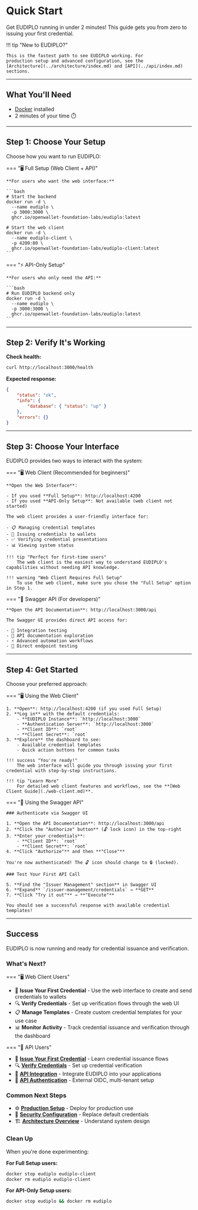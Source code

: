 # Quick Start

Get EUDIPLO running in under 2 minutes! This guide gets you from zero to issuing
your first credential.

!!! tip "New to EUDIPLO?"

    This is the fastest path to see EUDIPLO working. For
    production setup and advanced configuration, see the
    [Architecture](../architecture/index.md) and [API](../api/index.md) sections.

---

## What You'll Need

- [Docker](https://www.docker.com/get-started) installed
- 2 minutes of your time ⏱️

---

## Step 1: Choose Your Setup

Choose how you want to run EUDIPLO:

=== "🖥️ Full Setup (Web Client + API)"

    **For users who want the web interface:**

    ```bash    
    # Start the backend
    docker run -d \
      --name eudiplo \      
      -p 3000:3000 \
      ghcr.io/openwallet-foundation-labs/eudiplo:latest

    # Start the web client
    docker run -d \
      --name eudiplo-client \      
      -p 4200:80 \      
      ghcr.io/openwallet-foundation-labs/eudiplo-client:latest
    ```

=== "⚡ API-Only Setup"

    **For users who only need the API:**

    ```bash
    # Run EUDIPLO backend only
    docker run -d \
      --name eudiplo \
      -p 3000:3000 \
      ghcr.io/openwallet-foundation-labs/eudiplo:latest
    ```

---

## Step 2: Verify It's Working

**Check health:**

```bash
curl http://localhost:3000/health
```

**Expected response:**

```json
{
    "status": "ok",
    "info": {
        "database": { "status": "up" }
    },
    "errors": {}
}
```

---

## Step 3: Choose Your Interface

EUDIPLO provides two ways to interact with the system:

=== "🖥️ Web Client (Recommended for beginners)"

    **Open the Web Interface**: 
    
    - If you used **Full Setup**: http://localhost:4200
    - If you used **API-Only Setup**: Not available (web client not started)

    The web client provides a user-friendly interface for:
    
    - 📋 Managing credential templates
    - 🎫 Issuing credentials to wallets
    - ✅ Verifying credential presentations
    - 📊 Viewing system status

    !!! tip "Perfect for first-time users"
        The web client is the easiest way to understand EUDIPLO's capabilities without needing API knowledge.

    !!! warning "Web Client Requires Full Setup"
        To use the web client, make sure you chose the "Full Setup" option in Step 1.

=== "🔧 Swagger API (For developers)"

    **Open the API Documentation**: http://localhost:3000/api

    The Swagger UI provides direct API access for:
    
    - 🔌 Integration testing
    - 📖 API documentation exploration
    - ⚡ Advanced automation workflows
    - 🧪 Direct endpoint testing

---

## Step 4: Get Started

Choose your preferred approach:

=== "🖥️ Using the Web Client"

    1. **Open**: http://localhost:4200 (if you used Full Setup)
    2. **Log in** with the default credentials:
        - **EUDIPLO Instance**: `http://localhost:3000`
        - **Authentication Server**: `http://localhost:3000`
        - **Client ID**: `root`
        - **Client Secret**: `root`
    3. **Explore** the dashboard to see:
        - Available credential templates        
        - Quick action buttons for common tasks

    !!! success "You're ready!"
        The web interface will guide you through issuing your first credential with step-by-step instructions.

    !!! tip "Learn More"
        For detailed web client features and workflows, see the **[Web Client Guide](./web-client.md)**.

=== "🔧 Using the Swagger API"

    ### Authenticate via Swagger UI

    1. **Open the API Documentation**: http://localhost:3000/api
    2. **Click the "Authorize" button** (🔓 lock icon) in the top-right
    3. **Enter your credentials**:
        - **Client ID**: `root`
        - **Client Secret**: `root`
    4. **Click "Authorize"** and then **"Close"**

    You're now authenticated! The 🔓 icon should change to 🔒 (locked).

    ### Test Your First API Call

    5. **Find the "Issuer Management" section** in Swagger UI
    6. **Expand** `/issuer-management/credentials` → **GET**
    7. **Click "Try it out"** → **"Execute"**

    You should see a successful response with available credential templates!

---

## Success

EUDIPLO is now running and ready for credential issuance and verification.

### What's Next?

=== "🖥️ Web Client Users"

- 🎫 **Issue Your First Credential** - Use the web interface to create and send credentials to wallets
- 🔍 **Verify Credentials** - Set up verification flows through the web UI
- 📋 **Manage Templates** - Create custom credential templates for your use case
- 📊 **Monitor Activity** - Track credential issuance and verification through the dashboard

=== "🔧 API Users"

- 🎫 **[Issue Your First Credential](./issuance/index.md)** - Learn credential issuance flows
- 🔍 **[Verify Credentials](./presentation/index.md)** - Set up credential verification
- 🔌 **[API Integration](../api/index.md)** - Integrate EUDIPLO into your applications
- 📖 **[API Authentication](../api/authentication.md)** - External OIDC, multi-tenant setup

### Common Next Steps

- ⚙️ **[Production Setup](../architecture/index.md)** - Deploy for production use
- 🔐 **[Security Configuration](../api/authentication.md)** - Replace default credentials
- 🏗️ **[Architecture Overview](../architecture/index.md)** - Understand system design

### Clean Up

When you're done experimenting:

**For Full Setup users:**

```bash
docker stop eudiplo eudiplo-client
docker rm eudiplo eudiplo-client
```

**For API-Only Setup users:**

```bash
docker stop eudiplo && docker rm eudiplo
```
